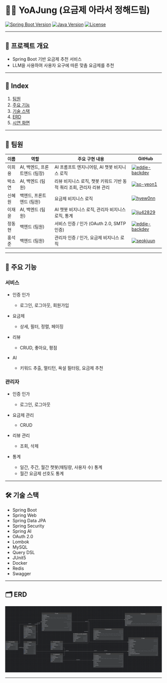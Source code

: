 # 🧚🏻 YoAJung (요금제 아라서 정해드림)

[![Spring Boot Version](https://img.shields.io/badge/Spring%20Boot-3.5.0-brightgreen)](https://spring.io/projects/spring-boot) [![Java Version](https://img.shields.io/badge/Java-17-blue)](https://www.oracle.com/java/) [![License](https://img.shields.io/badge/License-MIT-orange)](#)

---

## 📖 프로젝트 개요

- Spring Boot 기반 요금제 추천 서비스
- LLM을 사용하여 사용자 요구에 따른 맞춤 요금제를 추천

---

## 🎯 Index

1. [팀원](#팀원)
2. [주요 기능](#주요-기능)
3. [기술 스택](#기술-스택)
4. [ERD](#erd)
5. [시연 화면](#시연-화면)

---

## 👥 팀원

| 이름  | 역할                  | 주요 구현 내용                                  | GitHub                                                                                                                                                         |
|-----|---------------------|-------------------------------------------|----------------------------------------------------------------------------------------------------------------------------------------------------------------|
| 이희용 | AI, 백엔드, 프론트엔드 (팀장) | AI 프롬프트 엔지니어링, AI 챗봇 비지니스 로직              | <a href="https://github.com/eddie-backdev"><img src="https://avatars.githubusercontent.com/u/50799519?v=4" width="100" height="100" alt="eddie-backdev" /></a> |
| 박소연 | AI, 백엔드 (팀원)        | 리뷰 비지니스 로직, 챗봇 키워드 기반 동적 쿼리 조회, 관리자 리뷰 관리 | <a href="https://github.com/so-yeon1"><img src="https://avatars.githubusercontent.com/u/82212460?v=4" width="100" height="100" alt="so-yeon1" /></a>           |
| 신혜원 | 백엔드, 프론트엔드 (팀원)     | 요금제 비지니스 로직                               | <a href="https://github.com/hyew0nn"><img src="https://avatars.githubusercontent.com/u/113279618?v=4" width="100" height="100" alt="hyew0nn" /></a>            |
| 이재윤 | AI, 백엔드 (팀원)        | AI 챗봇 비지니스 로직, 관리자 비지니스 로직, 통계            | <a href="https://github.com/iju42829"><img src="https://avatars.githubusercontent.com/u/116072376?v=4" width="100" height="100" alt="iju42829" /></a>          |
| 정동현 | 백엔드 (팀원)            | 서비스 인증 / 인가 (OAuth 2.0, SMTP 인증)          | <a href="https://github.com/Iamcalmdown"><img src="https://avatars.githubusercontent.com/u/144317474?v=4" width="100" height="100" alt="eddie-backdev" /></a>  |
| 홍석준 | 백엔드 (팀원)            | 관리자 인증 / 인가, 요금제 비지니스 로직                  | <a href="https://github.com/seokjuun"><img src="https://avatars.githubusercontent.com/u/45346977?v=4" width="100" height="100" alt="seokjuun" /></a>           |

---

## 🚀 주요 기능

### 서비스

* 인증 인가
    * 로그인, 로그아웃, 회원가입


* 요금제
    * 상세, 필터, 정렬, 페이징


* 리뷰
    * CRUD, 좋아요, 평점


* AI
    * 키워드 추출, 멀티턴, 욕설 필터링, 요금제 추천

### 관리자

* 인증 인가
    * 로그인, 로그아웃


* 요금제 관리
    * CRUD


* 리뷰 관리
    * 조회, 삭제


* 통계
    * 일간, 주간, 월간 챗봇(채팅량, 사용자 수) 통계
    * 월간 요금제 선호도 통계

---

## 🛠️ 기술 스택

- Spring Boot
- Spring Web
- Spring Data JPA
- Spring Security
- Spring AI
- OAuth 2.0
- Lombok
- MySQL
- Query DSL
- JUnit5
- Docker
- Redis
- Swagger

---

## 🗂️ ERD

![ERD](erd.png)

---